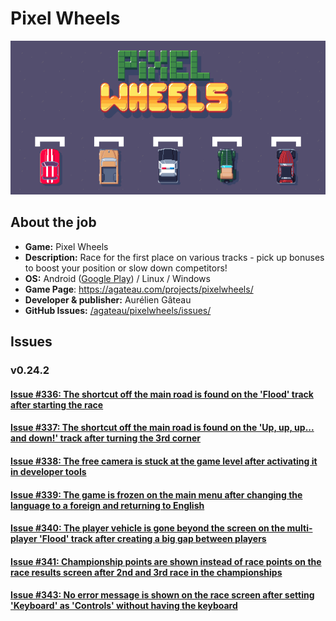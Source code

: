 # Pixel Wheels

![PW](/Pixel_Wheels/files/00.png)

## About the job

- **Game:** Pixel Wheels
- **Description:** Race for the first place on various tracks - pick up bonuses to boost your position or slow down competitors!
- **OS:** Android ([Google Play](https://play.google.com/store/apps/details?id=com.agateau.tinywheels.android)) / Linux / Windows
- **Game Page**: https://agateau.com/projects/pixelwheels/
- **Developer & publisher:** Aurélien Gâteau
- **GitHub Issues:** [/agateau/pixelwheels/issues/](https://github.com/agateau/pixelwheels/issues/created_by/lukmarcus)

## Issues

### v0.24.2

#### [Issue #336: The shortcut off the main road is found on the 'Flood' track after starting the race](/Pixel_Wheels/files/336.md)

#### [Issue #337: The shortcut off the main road is found on the 'Up, up, up... and down!' track after turning the 3rd corner](/Pixel_Wheels/files/337.md)

#### [Issue #338: The free camera is stuck at the game level after activating it in developer tools](/Pixel_Wheels/files/338.md)

#### [Issue #339: The game is frozen on the main menu after changing the language to a foreign and returning to English](/Pixel_Wheels/files/339.md)

#### [Issue #340: The player vehicle is gone beyond the screen on the multi-player 'Flood' track after creating a big gap between players](/Pixel_Wheels/files/340.md)

#### [Issue #341: Championship points are shown instead of race points on the race results screen after 2nd and 3rd race in the championships](/Pixel_Wheels/files/341.md)

#### [Issue #343: No error message is shown on the race screen after setting 'Keyboard' as 'Controls' without having the keyboard](/Pixel_Wheels/files/343.md)
